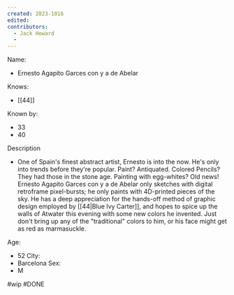 ```yaml
---
created: 2023-1016
edited:
contributors:
  - Jack Howard
  - 
---
```


Name:
- Ernesto Agapito Garces con y a de Abelar

Knows:
- [[44]]

Known by:
- 33
- 40

Description
- One of Spain's finest abstract artist, Ernesto is into the now. He's only into trends before they're popular. Paint? Antiquated. Colored Pencils? They had those in the stone age. Painting with egg-whites? Old news! Ernesto Agapito Garces con y a de Abelar only sketches with digital retroframe pixel-bursts; he only paints with 4D-printed pieces of the sky. He has a deep appreciation for the hands-off method of graphic design employed by [[44|Blue Ivy Carter]], and hopes to spice up the walls of Atwater this evening with some new colors he invented. Just don't bring up any of the "traditional" colors to him, or his face might get as red as marmasuckle.

Age:
- 52
City:
- Barcelona
Sex:
- M

#wip
#DONE
